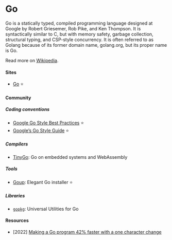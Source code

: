 # Go

Go is a statically typed, compiled programming language designed at Google by Robert Griesemer, Rob Pike, and Ken Thompson. It is syntactically similar to C, but with memory safety, garbage collection, structural typing, and CSP-style concurrency. It is often referred to as Golang because of its former domain name, golang.org, but its proper name is Go.

Read more on [Wikipedia](https://en.wikipedia.org/wiki/Go_(programming_language)).

#### Sites
- [Go](https://go.dev) ⭐

#### Community

##### Coding conventions
- [Google Go Style Best Practices](https://google.github.io/styleguide/go/best-practices) ⭐
- [Google’s Go Style Guide](https://google.github.io/styleguide/go) ⭐

##### Compilers
- [TinyGo](https://tinygo.org): Go on embedded systems and WebAssembly

##### Tools
- [Goup](https://github.com/owenthereal/goup): Elegant Go installer ⭐

##### Libraries
- [`gopkg`](https://github.com/bytedance/gopkg): Universal Utilities for Go

#### Resources
- [2022] [Making a Go program 42% faster with a one character change](https://hmarr.com/blog/go-allocation-hunting)
